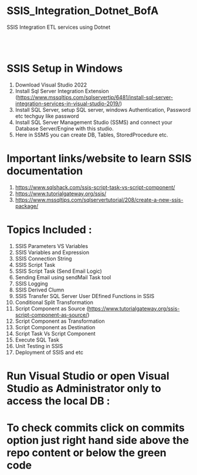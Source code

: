 # SSIS_Integration_Dotnet_BofA
SSIS Integration ETL services using Dotnet

<br><br/>



# SSIS Setup in Windows
1. Download Visual Studio 2022
2. Install Sql Server Integration Extension (https://www.mssqltips.com/sqlservertip/6481/install-sql-server-integration-services-in-visual-studio-2019/)
3. Install SQL Server, setup SQL server, windows Authentication, Password etc techguy like password
4. Install SQL Server Management Studio (SSMS) and connect your Database Server/Engine with this studio.
5. Here in SSMS you can create DB, Tables, StoredProcedure etc.

# Important links/website to learn SSIS documentation
1. https://www.sqlshack.com/ssis-script-task-vs-script-component/
2. https://www.tutorialgateway.org/ssis/
3. https://www.mssqltips.com/sqlservertutorial/208/create-a-new-ssis-package/

# Topics Included : 
1. SSIS Parameters VS Variables
2. SSIS Variables and Expression
3. SSIS Connection String
4. SSIS Script Task
5. SSIS Script Task (Send Email Logic)
6. Sending Email using sendMail Task tool
7. SSIS Logging
8. SSIS Derived Clumn
9. SSIS Transfer SQL Server User DEfined Functions in SSIS
10. Conditional Split Transformation
11. Script Component as Source (https://www.tutorialgateway.org/ssis-script-component-as-source/)
12. Script Component as Transformation
13. Script Component as Destination
14. Script Task Vs Script Component
15. Execute SQL Task
16. Unit Testing in SSIS
17. Deployment of SSIS and etc
	 


# Run Visual Studio or open Visual Studio as Administrator only to access the local DB :
# To check commits click on commits option just right hand side above the repo content or below the green code
